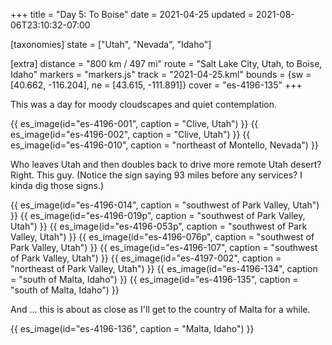 +++
title = "Day 5: To Boise"
date = 2021-04-25
updated = 2021-08-06T23:10:32-07:00

[taxonomies]
state = ["Utah", "Nevada", "Idaho"]

[extra]
distance = "800 km / 497 mi"
route = "Salt Lake City, Utah, to Boise, Idaho"
markers = "markers.js"
track = "2021-04-25.kml"
bounds = {sw = [40.662, -116.204], ne = [43.615, -111.891]}
cover = "es-4196-135"
+++

This was a day for moody cloudscapes and quiet contemplation.

<!-- more -->

{{ es_image(id="es-4196-001", caption = "Clive, Utah") }}
{{ es_image(id="es-4196-002", caption = "Clive, Utah") }}
{{ es_image(id="es-4196-010", caption = "northeast of Montello, Nevada") }}

Who leaves Utah and then doubles back to drive more remote Utah desert? Right. This guy. (Notice the sign saying 93 miles before any services? I kinda dig those signs.)

{{ es_image(id="es-4196-014", caption = "southwest of Park Valley, Utah") }}
{{ es_image(id="es-4196-019p", caption = "southwest of Park Valley, Utah") }}
{{ es_image(id="es-4196-053p", caption = "southwest of Park Valley, Utah") }}
{{ es_image(id="es-4196-076p", caption = "southwest of Park Valley, Utah") }}
{{ es_image(id="es-4196-107", caption = "southwest of Park Valley, Utah") }}
{{ es_image(id="es-4197-002", caption = "northeast of Park Valley, Utah") }}
{{ es_image(id="es-4196-134", caption = "south of Malta, Idaho") }}
{{ es_image(id="es-4196-135", caption = "south of Malta, Idaho") }}

And ... this is about as close as I'll get to the country of Malta for a while.

{{ es_image(id="es-4196-136", caption = "Malta, Idaho") }}
